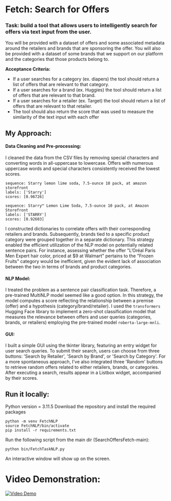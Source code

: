 # Fetch: Search for Offers 

### Task: build a tool that allows users to intelligently search for offers via text input from the user.

You will be provided with a dataset of offers and some associated metadata around the retailers and brands that are sponsoring the offer. You will also be provided with a dataset of some brands that we support on our platform and the categories that those products belong to.

**Acceptance Criteria:**
- If a user searches for a category (ex. diapers) the tool should return a list of offers that are relevant to that category.
- If a user searches for a brand (ex. Huggies) the tool should return a list of offers that are relevant to that brand.
- If a user searches for a retailer (ex. Target) the tool should return a list of offers that are relevant to that retailer.
- The tool should also return the score that was used to measure the similarity of the text input with each offer

## My Approach:

#### Data Cleaning and Pre-processing:

I cleaned the data from the CSV files by removing special characters and converting words in all-uppercase to lowercase. Offers with numerous uppercase words and special characters consistently received the lowest scores.
```
sequence: Starry lemon lime soda, 7.5-ounce 10 pack, at amazon storefront
labels: ['Starry']
scores: [0.96726]
```
```
sequence: Starry™ Lemon Lime Soda, 7.5-ounce 10 pack, at Amazon Storefront
labels: ['STARRY']
scores: [0.92603]
```
I constructed dictionaries to correlate offers with their corresponding retailers and brands. Subsequently, brands tied to a specific product category were grouped together in a separate dictionary. This strategy enabled the efficient utilization of the NLP model on potentially related sentence pairs. For instance, assessing whether the offer "L’Oréal Paris Men Expert hair color, priced at $9 at Walmart" pertains to the "Frozen Fruits" category would be inefficient, given the evident lack of association between the two in terms of brands and product categories.

#### NLP Model:

I treated the problem as a sentence pair classification task. Therefore, a pre-trained MultiNLP model seemed like a good option. In this strategy, the model computes a score reflecting the relationship between a premise (offer) and a hypothesis (category/brand/retailer). I used the ```transformers``` Hugging Face library to implement a zero-shot classification model that measures the relevance between offers and user queries (categories, brands, or retailers) employing the pre-trained model ```roberta-large-mnli```. 

#### GUI:

I built a simple GUI using the tkinter library, featuring an entry widget for user search queries. To submit their search, users can choose from three buttons: 'Search by Retailer', 'Search by Brand', or 'Search by Category'. For a more spontaneous approach, I've also integrated three 'Random' buttons to retrieve random offers related to either retailers, brands, or categories. After executing a search, results appear in a Listbox widget, accompanied by their scores.


## Run it locally:
Python version = 3.11.5 
Download the repository and install the required packages
```
python -m venv FetchNLP
source FetchNLP/bin/activate
pip install -r requirements.txt
```
Run the following script from the main dir (SearchOffersFetch-main):
```
python bin/FetchTaskNLP.py
```
An interactive window will show up on the screen.

# Video Demonstration:
[![Video Demo](http://img.youtube.com/vi/SJFtMZTk7Mk/0.jpg)](http://www.youtube.com/watch?v=SJFtMZTk7Mk)
